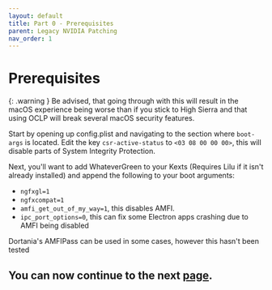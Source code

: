 ```yaml
---
layout: default
title: Part 0 - Prerequisites
parent: Legacy NVIDIA Patching
nav_order: 1
---
```


# Prerequisites

{: .warning }
Be advised, that going through with this will result in the macOS experience being worse than if you stick to High Sierra and that using OCLP will break several macOS security features.

Start by opening up config.plist and navigating to the section where ``boot-args`` is located.
Edit the key ``csr-active-status`` to ``<03 08 00 00 00>``, this will disable parts of System Integrity Protection.

Next, you'll want to add WhateverGreen to your Kexts (Requires Lilu if it isn't already installed) and append the following to your boot arguments:
- ``ngfxgl=1``
- ``ngfxcompat=1``
- ``amfi_get_out_of_my_way=1``, this disables AMFI.
- ``ipc_port_options=0``, this can fix some Electron apps crashing due to AMFI being disabled

Dortania's AMFIPass can be used in some cases, however this hasn't been tested

## You can now continue to the next <a href="../02-PatchingTheOS">page</a>.